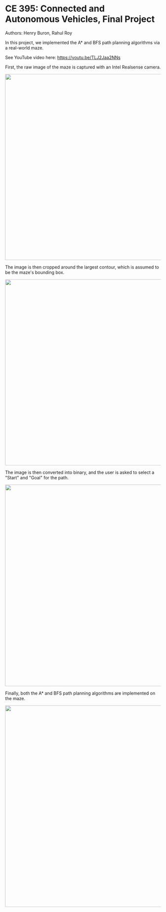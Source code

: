 # CE 395: Connected and Autonomous Vehicles, Final Project

Authors: Henry Buron, Rahul Roy

In this project, we implemented the A* and BFS path planning algorithms via a real-world maze. 

See YouTube video here: https://youtu.be/TLJ2Jaa2NNs

First, the raw image of the maze is captured with an Intel Realsense camera.  

<img src="https://github.com/henryburon/cav-path-planning/assets/141075086/c01920c7-fbbb-40d7-99ac-8596a8f1801b" width="600">

The image is then cropped around the largest contour, which is assumed to be the maze's bounding box.  

<img src="https://github.com/henryburon/cav-path-planning/assets/141075086/f4462a9f-6b42-4e39-b564-93621df3593a" width="600">


The image is then converted into binary, and the user is asked to select a "Start" and "Goal" for the path.  

<img src="https://github.com/henryburon/cav-path-planning/assets/141075086/2d2459b9-25eb-4416-8ce9-52f6c95604a0" width="650">


Finally, both the A* and BFS path planning algorithms are implemented on the maze.  

<img src="https://github.com/henryburon/cav-path-planning/assets/141075086/2802e3e7-d5c0-4c5c-bfb8-dc3bffdb7c1c" width="650">
